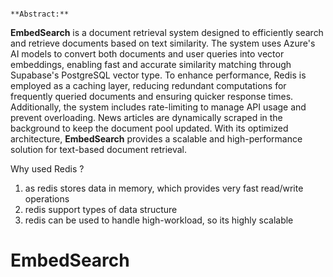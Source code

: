                                                                                       **Abstract:**

**EmbedSearch** is a document retrieval system designed to efficiently search and retrieve documents based on text similarity. The system uses Azure's AI models to convert both documents and user queries into vector embeddings, enabling fast and accurate similarity matching through Supabase's PostgreSQL vector type. To enhance performance, Redis is employed as a caching layer, reducing redundant computations for frequently queried documents and ensuring quicker response times. Additionally, the system includes rate-limiting to manage API usage and prevent overloading. News articles are dynamically scraped in the background to keep the document pool updated. With its optimized architecture, **EmbedSearch** provides a scalable and high-performance solution for text-based document retrieval.

Why used Redis ?

1. as redis stores data in memory, which provides very fast read/write operations
2. redis support types of data structure
3. redis can be used to handle high-workload, so its highly scalable
# EmbedSearch
